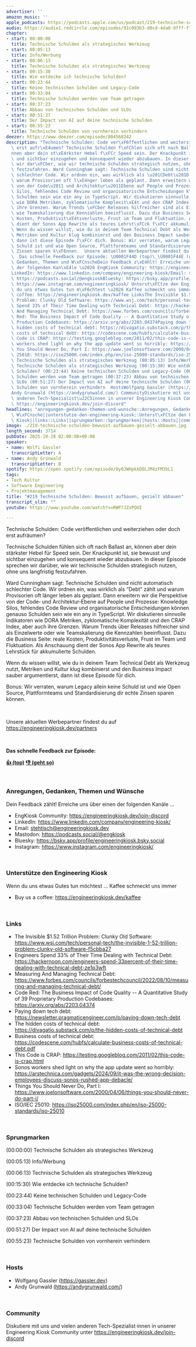 ```yaml
---
advertiser: ''
amazon_music: ''
apple_podcasts: https://podcasts.apple.com/us/podcast/219-technische-schulden-bewusst-aufbauen-gezielt-abbauen/id1603082924?i=1000733798563&uo=4
audio: https://audio1.redcircle.com/episodes/91c093b3-d0cd-4da0-9fff-f7be50225665/stream.mp3
chapter:
- start: 00:00:00
  title: Technische Schulden als strategisches Werkzeug
- start: 00:05:13
  title: Info/Werbung
- start: 00:06:13
  title: Technische Schulden als strategisches Werkzeug
- start: 00:15:30
  title: Wie entdecke ich technische Schulden?
- start: 00:23:44
  title: Keine technischen Schulden und Legacy-Code
- start: 00:33:04
  title: Technische Schulden werden vom Team getragen
- start: 00:37:23
  title: Abbau von technischen Schulden und SLOs
- start: 00:51:27
  title: Der Impact von AI auf deine technische Schulden
- start: 00:55:23
  title: Technische Schulden von vornherein verhindern
deezer: https://www.deezer.com/episode/804568242
description: "Technische Schulden: Code ver\xF6ffentlichen und weiterziehen oder doch\
  \ erst aufr\xE4umen? Technische Schulden f\xFChlen sich oft nach Ballast an, k\xF6\
  nnen aber dein st\xE4rkster Hebel f\xFCr Speed sein. Der Knackpunkt ist, sie bewusst\
  \ und sichtbar einzugehen und konsequent wieder abzubauen. In dieser Episode sprechen\
  \ wir dar\xFCber, wie wir technische Schulden strategisch nutzen, ohne uns langfristig\
  \ festzufahren. Ward Cunningham sagt: Technische Schulden sind nicht automatisch\
  \ schlechter Code. Wir ordnen ein, was wirklich als \u201CDebt\u201D z\xE4hlt und\
  \ warum Provisorien oft l\xE4nger leben als geplant. Dann erweitern wir die Perspektive\
  \ von der Code\u2011 und Architektur\u2011Ebene auf People und Prozesse: Knowledge\
  \ Silos, fehlendes Code Review und organisatorische Entscheidungen k\xF6nnen genauso\
  \ Schulden sein wie ein any in TypeScript. Wir diskutieren sinnvolle Indikatoren\
  \ wie DORA Metriken, zyklomatische Komplexit\xE4t und den CRAP Index, aber auch\
  \ ihre Grenzen. Warum Trends \xFCber Releases hilfreicher sind als Einzelwerte oder\
  \ wie Teamskalierung die Kennzahlen beeinflusst. Dazu die Business Seite: reale\
  \ Kosten, Produktivit\xE4tsverluste, Frust im Team und Fluktuation. Als Anschauung\
  \ dient der Sonos App Rewrite als teures Lehrst\xFCck f\xFCr akkumulierte Schulden.\
  \ Wenn du wissen willst, wie du in deinem Team Technical Debt als Werkzeug nutzt,\
  \ Metriken und Kultur klug kombinierst und den Business Impact sauber argumentierst,\
  \ dann ist diese Episode f\xFCr dich. Bonus: Wir verraten, warum Legacy allein keine\
  \ Schuld ist und wie Open Source, Plattformteams und Standardisierung dir echte\
  \ Zinsen sparen k\xF6nnen.  Unsere aktuellen Werbepartner findest du auf https://engineeringkiosk.dev/partners\
  \  Das schnelle Feedback zur Episode: \U0001F44D (top)\_\U0001F44E (geht so)  Anregungen,\
  \ Gedanken, Themen und W\xFCnscheDein Feedback z\xE4hlt! Erreiche uns \xFCber einen\
  \ der folgenden Kan\xE4le \u2026 EngKiosk Community: https://engineeringkiosk.dev/join-discord\_\
  LinkedIn: https://www.linkedin.com/company/engineering-kiosk/Email: stehtisch@engineeringkiosk.devMastodon:\
  \ https://podcasts.social/@engkioskBluesky: https://bsky.app/profile/engineeringkiosk.bsky.socialInstagram:\
  \ https://www.instagram.com/engineeringkiosk/ Unterst\xFCtze den Engineering KioskWenn\
  \ du uns etwas Gutes tun m\xF6chtest \u2026 Kaffee schmeckt uns immer\_ Buy us a\
  \ coffee: https://engineeringkiosk.dev/kaffee LinksThe Invisible $1.52 Trillion\
  \ Problem: Clunky Old Software: https://www.wsj.com/tech/personal-tech/the-invisible-1-52-trillion-problem-clunky-old-software-f5cbba27Engineers\
  \ Spend 33% of Their Time Dealing with Technical Debt: https://hackernoon.com/engineers-spend-33percent-of-their-time-dealing-with-technical-debt-ze1p3wftMeasuring\
  \ And Managing Technical Debt: https://www.forbes.com/councils/forbestechcouncil/2022/08/10/measuring-and-managing-technical-debt/Code\
  \ Red: The Business Impact of Code Quality -- A Quantitative Study of 39 Proprietary\
  \ Production Codebases: https://arxiv.org/abs/2203.04374Paying down tech debt: https://newsletter.pragmaticengineer.com/p/paying-down-tech-debtThe\
  \ hidden costs of technical debt: https://divagatio.substack.com/p/the-hidden-costs-of-technical-debtBusiness\
  \ costs of technical debt: https://codescene.com/hubfs/calculate-business-costs-of-technical-debt.pdfThis\
  \ Code is CRAP: https://testing.googleblog.com/2011/02/this-code-is-crap.htmlSonos\
  \ workers shed light on why the app update went so horribly: https://arstechnica.com/gadgets/2024/09/it-was-the-wrong-decision-employees-discuss-sonos-rushed-app-debacle/Things\
  \ You Should Never Do, Part I: https://www.joelonsoftware.com/2000/04/06/things-you-should-never-do-part-i/ISO/IEC\
  \ 25010: https://iso25000.com/index.php/en/iso-25000-standards/iso-25010 Sprungmarken(00:00:00)\
  \ Technische Schulden als strategisches Werkzeug (00:05:13) Info/Werbung (00:06:13)\
  \ Technische Schulden als strategisches Werkzeug (00:15:30) Wie entdecke ich technische\
  \ Schulden? (00:23:44) Keine technischen Schulden und Legacy-Code (00:33:04) Technische\
  \ Schulden werden vom Team getragen (00:37:23) Abbau von technischen Schulden und\
  \ SLOs (00:51:27) Der Impact von AI auf deine technische Schulden (00:55:23) Technische\
  \ Schulden von vornherein verhindern  HostsWolfgang Gassler (https://gassler.dev)\_\
  Andy Grunwald (https://andygrunwald.com/) CommunityDiskutiere mit uns und vielen\
  \ anderen Tech-Spezialist\u22C5innen in unserer Engineering Kiosk Community unter\
  \ https://engineeringkiosk.dev/join-discord"
headlines: "anregungen-gedanken-themen-und-wunsche::Anregungen, Gedanken, Themen und\
  \ W\xFCnsche||unterstutze-den-engineering-kiosk::Unterst\xFCtze den Engineering\
  \ Kiosk||links::Links||sprungmarken::Sprungmarken||hosts::Hosts||community::Community"
image: ./219-technische-schulden-bewusst-aufbauen-gezielt-abbauen.jpg
length_second: 3714
pubDate: 2025-10-28 02:00:08+00:00
speaker:
- name: Wolfi Gassler
  transcriptLetter: A
- name: Andy Grunwald
  transcriptLetter: B
spotify: https://open.spotify.com/episode/0y0JWHpkkDDLJM4zFM3bL1
tags:
- Tech Kultur
- Software Engineering
- Projektmanagement
title: "#219 Technische Schulden: Bewusst aufbauen, gezielt abbauen"
transcript_slim: ""
youtube: https://www.youtube.com/watch?v=RWP7JZvPQUI

---
```

<p>Technische Schulden: Code veröffentlichen und weiterziehen oder doch erst aufräumen?</p><p>Technische Schulden fühlen sich oft nach Ballast an, können aber dein stärkster Hebel für Speed sein. Der Knackpunkt ist, sie bewusst und sichtbar einzugehen und konsequent wieder abzubauen. In dieser Episode sprechen wir darüber, wie wir technische Schulden strategisch nutzen, ohne uns langfristig festzufahren.</p><p>Ward Cunningham sagt: Technische Schulden sind nicht automatisch schlechter Code. Wir ordnen ein, was wirklich als “Debt” zählt und warum Provisorien oft länger leben als geplant. Dann erweitern wir die Perspektive von der Code‑ und Architektur‑Ebene auf People und Prozesse: Knowledge Silos, fehlendes Code Review und organisatorische Entscheidungen können genauso Schulden sein wie ein any in TypeScript. Wir diskutieren sinnvolle Indikatoren wie DORA Metriken, zyklomatische Komplexität und den CRAP Index, aber auch ihre Grenzen. Warum Trends über Releases hilfreicher sind als Einzelwerte oder wie Teamskalierung die Kennzahlen beeinflusst. Dazu die Business Seite: reale Kosten, Produktivitätsverluste, Frust im Team und Fluktuation. Als Anschauung dient der Sonos App Rewrite als teures Lehrstück für akkumulierte Schulden.</p><p>Wenn du wissen willst, wie du in deinem Team Technical Debt als Werkzeug nutzt, Metriken und Kultur klug kombinierst und den Business Impact sauber argumentierst, dann ist diese Episode für dich.</p><p>Bonus: Wir verraten, warum Legacy allein keine Schuld ist und wie Open Source, Plattformteams und Standardisierung dir echte Zinsen sparen können.</p><p><br></p><p>Unsere aktuellen Werbepartner findest du auf <a href="https://engineeringkiosk.dev/partners">https://engineeringkiosk.dev/partners</a></p><p><br></p><p><strong>Das schnelle Feedback zur Episode:</strong></p><p><a href="https://api.openpodcast.dev/feedback/219/upvote" rel="nofollow"><strong>👍 (top)</strong></a><strong> </strong><a href="https://api.openpodcast.dev/feedback/219/downvote" rel="nofollow"><strong>👎 (geht so)</strong></a></p><p><br></p><h3 id="anregungen-gedanken-themen-und-wunsche">Anregungen, Gedanken, Themen und Wünsche</h3><p>Dein Feedback zählt! Erreiche uns über einen der folgenden Kanäle …</p><ul><li>EngKiosk Community: <a href="https://engineeringkiosk.dev/join-discord">https://engineeringkiosk.dev/join-discord</a> </li><li>LinkedIn: <a href="https://www.linkedin.com/company/engineering-kiosk/" rel="nofollow">https://www.linkedin.com/company/engineering-kiosk/</a></li><li>Email: <a href="mailto:stehtisch@engineeringkiosk.dev" rel="nofollow">stehtisch@engineeringkiosk.dev</a></li><li>Mastodon: <a href="https://podcasts.social/@engkiosk" rel="nofollow">https://podcasts.social/@engkiosk</a></li><li>Bluesky: <a href="https://bsky.app/profile/engineeringkiosk.bsky.social" rel="nofollow">https://bsky.app/profile/engineeringkiosk.bsky.social</a></li><li>Instagram: <a href="https://www.instagram.com/engineeringkiosk/" rel="nofollow">https://www.instagram.com/engineeringkiosk/</a></li></ul><p><br></p><h3 id="unterstutze-den-engineering-kiosk">Unterstütze den Engineering Kiosk</h3><p>Wenn du uns etwas Gutes tun möchtest … Kaffee schmeckt uns immer </p><ul><li>Buy us a coffee: <a href="https://engineeringkiosk.dev/kaffee">https://engineeringkiosk.dev/kaffee</a></li></ul><p><br></p><h3 id="links">Links</h3><ul><li>The Invisible $1.52 Trillion Problem: Clunky Old Software: <a href="https://www.wsj.com/tech/personal-tech/the-invisible-1-52-trillion-problem-clunky-old-software-f5cbba27" rel="nofollow">https://www.wsj.com/tech/personal-tech/the-invisible-1-52-trillion-problem-clunky-old-software-f5cbba27</a></li><li>Engineers Spend 33% of Their Time Dealing with Technical Debt: <a href="https://hackernoon.com/engineers-spend-33percent-of-their-time-dealing-with-technical-debt-ze1p3wft" rel="nofollow">https://hackernoon.com/engineers-spend-33percent-of-their-time-dealing-with-technical-debt-ze1p3wft</a></li><li>Measuring And Managing Technical Debt: <a href="https://www.forbes.com/councils/forbestechcouncil/2022/08/10/measuring-and-managing-technical-debt/" rel="nofollow">https://www.forbes.com/councils/forbestechcouncil/2022/08/10/measuring-and-managing-technical-debt/</a></li><li>Code Red: The Business Impact of Code Quality -- A Quantitative Study of 39 Proprietary Production Codebases: <a href="https://arxiv.org/abs/2203.04374" rel="nofollow">https://arxiv.org/abs/2203.04374</a></li><li>Paying down tech debt: <a href="https://newsletter.pragmaticengineer.com/p/paying-down-tech-debt" rel="nofollow">https://newsletter.pragmaticengineer.com/p/paying-down-tech-debt</a></li><li>The hidden costs of technical debt: <a href="https://divagatio.substack.com/p/the-hidden-costs-of-technical-debt" rel="nofollow">https://divagatio.substack.com/p/the-hidden-costs-of-technical-debt</a></li><li>Business costs of technical debt: <a href="https://codescene.com/hubfs/calculate-business-costs-of-technical-debt.pdf" rel="nofollow">https://codescene.com/hubfs/calculate-business-costs-of-technical-debt.pdf</a></li><li>This Code is CRAP: <a href="https://testing.googleblog.com/2011/02/this-code-is-crap.html" rel="nofollow">https://testing.googleblog.com/2011/02/this-code-is-crap.html</a></li><li>Sonos workers shed light on why the app update went so horribly: <a href="https://arstechnica.com/gadgets/2024/09/it-was-the-wrong-decision-employees-discuss-sonos-rushed-app-debacle/" rel="nofollow">https://arstechnica.com/gadgets/2024/09/it-was-the-wrong-decision-employees-discuss-sonos-rushed-app-debacle/</a></li><li>Things You Should Never Do, Part I: <a href="https://www.joelonsoftware.com/2000/04/06/things-you-should-never-do-part-i/" rel="nofollow">https://www.joelonsoftware.com/2000/04/06/things-you-should-never-do-part-i/</a></li><li>ISO/IEC 25010: <a href="https://iso25000.com/index.php/en/iso-25000-standards/iso-25010" rel="nofollow">https://iso25000.com/index.php/en/iso-25000-standards/iso-25010</a></li></ul><p><br></p><h3 id="sprungmarken">Sprungmarken</h3><p>(00:00:00) Technische Schulden als strategisches Werkzeug</p><p>(00:05:13) Info/Werbung</p><p>(00:06:13) Technische Schulden als strategisches Werkzeug</p><p>(00:15:30) Wie entdecke ich technische Schulden?</p><p>(00:23:44) Keine technischen Schulden und Legacy-Code</p><p>(00:33:04) Technische Schulden werden vom Team getragen</p><p>(00:37:23) Abbau von technischen Schulden und SLOs</p><p>(00:51:27) Der Impact von AI auf deine technische Schulden</p><p>(00:55:23) Technische Schulden von vornherein verhindern</p><p><br></p><h3 id="hosts">Hosts</h3><ul><li>Wolfgang Gassler (<a href="https://gassler.dev" rel="nofollow">https://gassler.dev</a>) </li><li>Andy Grunwald (<a href="https://andygrunwald.com/" rel="nofollow">https://andygrunwald.com/</a>)</li></ul><p><br></p><h3 id="community">Community</h3><p>Diskutiere mit uns und vielen anderen Tech-Spezialist⋅innen in unserer Engineering Kiosk Community unter <a href="https://engineeringkiosk.dev/join-discord">https://engineeringkiosk.dev/join-discord</a></p>